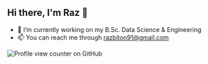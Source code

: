 ## Hi there, I'm Raz 👋


- 🔭 I’m currently working on my B.Sc. Data Science & Engineering
- 📫 You can reach me through razbiton91@gmail.com

![Profile view counter on GitHub](https://komarev.com/ghpvc/?username=its-Raz&label=PROFILE+VIEWS)

